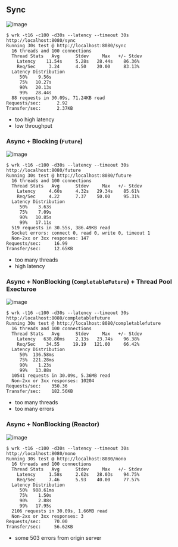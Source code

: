 ## Sync

![image](https://user-images.githubusercontent.com/106908/55135657-aa2ff480-516f-11e9-9614-3fb248ee4476.png)


```
$ wrk -t16 -c100 -d30s --latency --timeout 30s http://localhost:8080/sync 
Running 30s test @ http://localhost:8080/sync
  16 threads and 100 connections
  Thread Stats   Avg      Stdev     Max   +/- Stdev
    Latency    11.54s     5.28s   28.44s    86.36%
    Req/Sec     3.24      4.50    20.00     83.13%
  Latency Distribution
     50%    9.56s 
     75%   10.27s 
     90%   20.13s 
     99%   28.44s 
  88 requests in 30.09s, 71.24KB read
Requests/sec:      2.92
Transfer/sec:      2.37KB
```

* too high latency
* low throughput

### Async + Blocking (`Future`)

![image](https://user-images.githubusercontent.com/106908/55135762-ecf1cc80-516f-11e9-9a9b-c7f8982a2cd6.png)

```
$ wrk -t16 -c100 -d30s --latency --timeout 30s http://localhost:8080/future  
Running 30s test @ http://localhost:8080/future
  16 threads and 100 connections
  Thread Stats   Avg      Stdev     Max   +/- Stdev
    Latency     4.60s     4.32s   29.34s    85.61%
    Req/Sec     4.22      7.37    50.00     95.31%
  Latency Distribution
     50%    3.63s 
     75%    7.09s 
     90%   10.85s 
     99%   17.11s 
  519 requests in 30.55s, 386.49KB read
  Socket errors: connect 0, read 0, write 0, timeout 1
  Non-2xx or 3xx responses: 147
Requests/sec:     16.99
Transfer/sec:     12.65KB
```

* too many threads
* high latency

### Async + NonBlocking (`CompletableFuture`) + Thread Pool Execturoe

![image](https://user-images.githubusercontent.com/106908/55135915-4bb74600-5170-11e9-98cc-f7dce9914594.png)

```
$ wrk -t16 -c100 -d30s --latency --timeout 30s http://localhost:8080/completablefuture
Running 30s test @ http://localhost:8080/completablefuture
  16 threads and 100 connections
  Thread Stats   Avg      Stdev     Max   +/- Stdev
    Latency   630.80ms    2.13s   23.74s    96.38%
    Req/Sec    34.55     19.19   121.00     66.42%
  Latency Distribution
     50%  136.58ms
     75%  221.28ms
     90%    1.23s 
     99%   13.88s 
  10541 requests in 30.09s, 5.36MB read
  Non-2xx or 3xx responses: 10204
Requests/sec:    350.36
Transfer/sec:    182.56KB
```

* too many threads
* too many errors

### Async + NonBlocking (Reactor)

![image](https://user-images.githubusercontent.com/106908/55136006-8faa4b00-5170-11e9-89f3-0a74c5410656.png)

```
$ wrk -t16 -c100 -d30s --latency --timeout 30s http://localhost:8080/mono
Running 30s test @ http://localhost:8080/mono
  16 threads and 100 connections
  Thread Stats   Avg      Stdev     Max   +/- Stdev
    Latency     1.58s     2.62s   28.03s    94.75%
    Req/Sec     7.46      5.93    40.00     77.57%
  Latency Distribution
     50%  988.61ms
     75%    1.50s 
     90%    2.88s 
     99%   17.95s 
  2106 requests in 30.09s, 1.66MB read
  Non-2xx or 3xx responses: 3
Requests/sec:     70.00
Transfer/sec:     56.62KB
```

* some 503 errors from origin server
